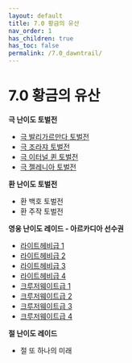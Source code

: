 ```yaml
---
layout: default
title: 7.0 황금의 유산
nav_order: 1
has_children: true
has_toc: false
permalink: /7.0_dawntrail/
---
```


# 7.0 황금의 유산

**극 난이도 토벌전**
 - [극 발리가르만다 토벌전]({{site.baseurl}}/7.0_dawntrail/extreme_trials/valigarmanda)
 - [극 조라쟈 토벌전]({{site.baseurl}}/7.0_dawntrail/extreme_trials/zoraal_ja)
 - [극 이터널 퀸 토벌전]({{site.baseurl}}/7.0_dawntrail/extreme_trials/sphene)
 - [극 젤레니아 토벌전]({{site.baseurl}}/7.0_dawntrail/extreme_trials/zelenia)

**환 난이도 토벌전**
 - 환 백호 토벌전
 - 환 주작 토벌전

**영웅 난이도 레이드 - 아르카디아 선수권**
 - [라이트헤비급 1]({{site.baseurl}}/7.0_dawntrail/savage_raids/m1s)
 - [라이트헤비급 2]({{site.baseurl}}/7.0_dawntrail/savage_raids/m2s)
 - [라이트헤비급 3]({{site.baseurl}}/7.0_dawntrail/savage_raids/m3s)
 - [라이트헤비급 4]({{site.baseurl}}/7.0_dawntrail/savage_raids/m4s)
 - [크루저웨이트급 1]({{site.baseurl}}/7.0_dawntrail/savage_raids/m5s)
 - [크루저웨이트급 2]({{site.baseurl}}/7.0_dawntrail/savage_raids/m6s)
 - [크루저웨이트급 3]({{site.baseurl}}/7.0_dawntrail/savage_raids/m7s)
 - [크루저웨이트급 4]({{site.baseurl}}/7.0_dawntrail/savage_raids/m8s)

**절 난이도 레이드**
 - 절 또 하나의 미래
